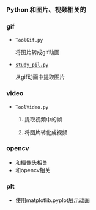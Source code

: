 ### Python 和图片、视频相关的

### gif

* `ToolGif.py`

    将图片转成gif动画

* [`study_pil.py`](https://github.com/alisure-ml/python-study/blob/master/temp/study_pil.py)

    从gif动画中提取图片


### video

* `ToolVideo.py`
    
    1. 提取视频中的帧
    
    2. 将图片转化成视频


### opencv

* 和摄像头相关
* 和opencv相关


### plt

* 使用matplotlib.pyplot展示动画

